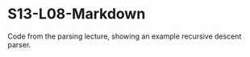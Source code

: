 S13-L08-Markdown
================

Code from the parsing lecture, showing an example recursive descent parser.

